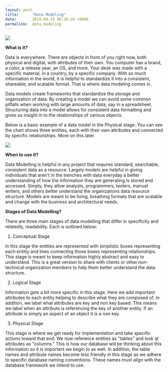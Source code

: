 ```yaml
---
layout: post
title:      "Data Modeling"
date:       2019-04-23 00:30:20 +0000
permalink:  data_modeling
---
```



![](https://images.unsplash.com/photo-1531492898132-a3dfbc4dbac1?ixlib=rb-1.2.1&ixid=eyJhcHBfaWQiOjEyMDd9&auto=format&fit=crop&w=900&q=80)

**What is it?**

Data is everywhere. There are objects in front of you right now, both physical and digital, with attributes of their own. You computer has a brand, a color, a release year, an OS, and more. Your desk was made with a specific material, in a country, by a specific company. With so much information in the world, it is helpful to standardize it into a consistent, shareable, and scalable format. That is where data modeling comes in. 

Data models create frameworks that standardize the storage and organization of data. By creating a model we can avoid some common pitfalls when working with large amounts of data, say in a spreadsheet. Structuring data into a model allows for consistent data formatting and gives us insight in to the relationships of various objects.

Below is a basic example of a data model in the Physical stage. You can see the chart shows three entities, each with their own attributes and connected by specific relationships. More on this later. 

![](https://d3n817fwly711g.cloudfront.net/blog/wp-content/uploads/2012/06/relational-database-model1.png)


**When to use it?**

Data Modelling is helpful in any project that requires standard, searchable, consistent data as a resource. Largely models are helpful in giving individuals that aren't in the trenches with data everyday a better understanding of how the information they are generating is stored and accessed. Simply, they allow analysts, programmers, testers, manual writers, and others better understand the organizations data resource structure. Models are meant to be living, breathing formats that are scalable and change with the business and architectural needs. 

**Stages of Data Modelling?**

There are three main stages of data modelling that differ in specificity and relatedly, readability. Each is outlined below:

1. Conceptual Stage

In this stage the entities are represented with simplistic boxes representing each entitiy and lines connecting those boxes representing relationships. This stage is meant to keep information highly abstract and easy to understand. This is a great version to share with clients or other non-technical organization members to help them better understand the data structure.

2. Logical Stage

Information gets a bit more specific in this stage. Here we add important attributes to each entity helping to describe what they are composed of. In addition, we label what attributes are key and non key based. This means we label when an attribute is referencing the key of another entity. If an attribute is simply an aspect of an object it is a non key. 

3. Physical Stage

This stage is where we get ready for implementation and take specific actions toward that end. We now reference entities as "tables" and look at attributes as "columns." This is how our database will be thinking about this information so it is important we begin to as well. In addition, the table names and attribute names become less friendly in this stage as we adhere to specific database naming conventions. These names must align with the database framework we intend to use. 
